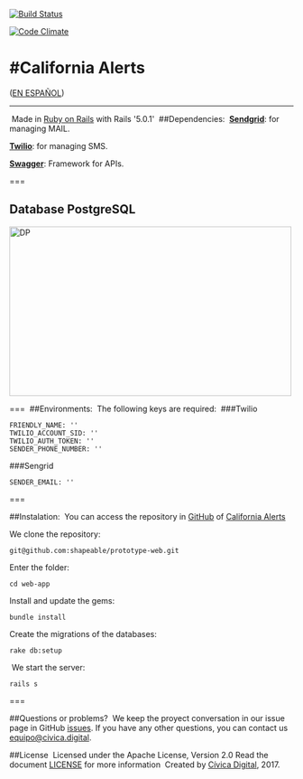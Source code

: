 [![Build Status](https://travis-ci.org/shapeable/prototype-web.svg?branch=master)](https://travis-ci.org/shapeable/prototype-web)

[![Code Climate](https://codeclimate.com/github/shapeable/prototype-web/badges/gpa.svg)](https://codeclimate.com/github/shapeable/prototype-web)


#California Alerts
===
 ([EN ESPAÑOL](./LEEME.md))
___
​
Made in [Ruby on Rails](http://rubyonrails.org/) with Rails '5.0.1'
​
##Dependencies:
​
**[Sendgrid](https://sendgrid.com/)**: for managing MAIL.

**[Twilio](https://www.twilio.com/)**: for managing SMS.

**[Swagger](http://swagger.io/)**: Framework for APIs.

===

## Database PostgreSQL
<img src="https://cdn.rawgit.com/shapeable/prototype-web/dev/diagrams/relational.png" alt="DP" height="300" width="500"/>

===
​
##Environments:
​
​The following keys are required:
​
###Twilio

    FRIENDLY_NAME: ''
    TWILIO_ACCOUNT_SID: ''
    TWILIO_AUTH_TOKEN: ''
    SENDER_PHONE_NUMBER: ''

###Sengrid

    SENDER_EMAIL: ''
   
   
===

##Instalation:
​
You can access the repository in [GitHub](https://github.com) of [California Alerts](https://github.com/shapeable/prototype-web)

We clone the repository:
    
    git@github.com:shapeable/prototype-web.git
    
Enter the folder: 

	cd web-app
	      
Install and update the gems:
    
    bundle install
    
Create the migrations of the databases:
    
    rake db:setup
​
We start the server:
    
    rails s
    

===
 
##Questions or problems?
​
We keep the proyect conversation in our issue page in GitHub [issues](https://github.com/shapeable/prototype-web/issues). If you have any other questions, you can contact us <equipo@civica.digital>.


##License
​
Licensed under the Apache License, Version 2.0 Read the document [LICENSE](http://www.apache.org/licenses/LICENSE-2.0) for more information
​
Created by [Cívica Digital](http://www.civica.digital), 2017.
